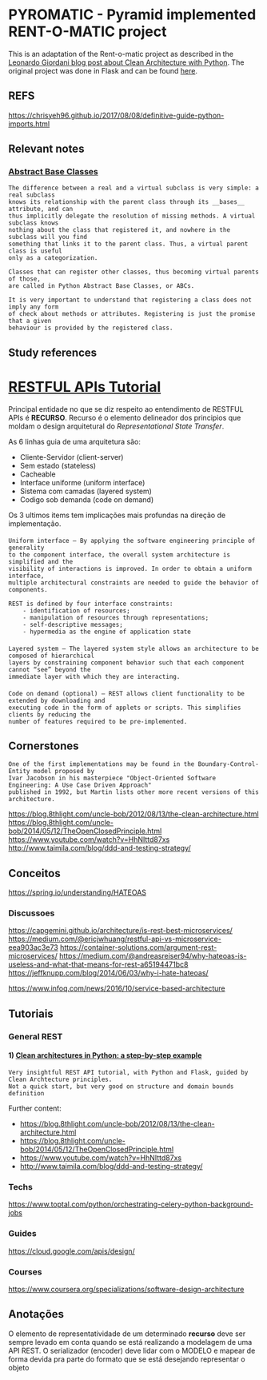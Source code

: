 # PYROMATIC - Pyramid implemented RENT-O-MATIC project

This is an adaptation of the Rent-o-matic project as described in the
[Leonardo Giordani blog post about Clean Architecture with Python](http://blog.thedigitalcatonline.com/blog/2016/11/14/clean-architectures-in-python-a-step-by-step-example/).
The original project was done in Flask and can be found [here](https://github.com/lgiordani/rentomatic).



## REFS

https://chrisyeh96.github.io/2017/08/08/definitive-guide-python-imports.html


## Relevant notes


### [Abstract Base Classes](http://blog.thedigitalcatonline.com/blog/2016/04/03/abstract-base-classes-in-python/)
    The difference between a real and a virtual subclass is very simple: a real subclass 
    knows its relationship with the parent class through its __bases__ attribute, and can 
    thus implicitly delegate the resolution of missing methods. A virtual subclass knows 
    nothing about the class that registered it, and nowhere in the subclass will you find
    something that links it to the parent class. Thus, a virtual parent class is useful 
    only as a categorization.
    
    Classes that can register other classes, thus becoming virtual parents of those, 
    are called in Python Abstract Base Classes, or ABCs.
    
    It is very important to understand that registering a class does not imply any form 
    of check about methods or attributes. Registering is just the promise that a given
    behaviour is provided by the registered class.



## Study references

# [RESTFUL APIs Tutorial](https://restfulapi.net/)

Principal entidade no que se diz respeito ao entendimento de RESTFUL APIs é **RECURSO**.
Recurso é o elemento delineador dos principios que moldam o design arquitetural do
*Representational State Transfer*.

As 6 linhas guia de uma arquitetura são:

* Cliente-Servidor (client-server)
* Sem estado (stateless)
* Cacheable
* Interface uniforme (uniform interface)
* Sistema com camadas (layered system)
* Codigo sob demanda (code on demand)

Os 3 ultimos items tem implicações mais profundas na direção de implementação.

####     
    Uniform interface – By applying the software engineering principle of generality 
    to the component interface, the overall system architecture is simplified and the 
    visibility of interactions is improved. In order to obtain a uniform interface, 
    multiple architectural constraints are needed to guide the behavior of components. 
    
    REST is defined by four interface constraints: 
        - identification of resources;
        - manipulation of resources through representations;
        - self-descriptive messages;
        - hypermedia as the engine of application state

#### 
    Layered system – The layered system style allows an architecture to be composed of hierarchical 
    layers by constraining component behavior such that each component cannot “see” beyond the 
    immediate layer with which they are interacting.

#### 
    Code on demand (optional) – REST allows client functionality to be extended by downloading and 
    executing code in the form of applets or scripts. This simplifies clients by reducing the 
    number of features required to be pre-implemented.

## Cornerstones

    One of the first implementations may be found in the Boundary-Control-Entity model proposed by 
    Ivar Jacobson in his masterpiece "Object-Oriented Software Engineering: A Use Case Driven Approach" 
    published in 1992, but Martin lists other more recent versions of this architecture.


https://blog.8thlight.com/uncle-bob/2012/08/13/the-clean-architecture.html
https://blog.8thlight.com/uncle-bob/2014/05/12/TheOpenClosedPrinciple.html
https://www.youtube.com/watch?v=HhNIttd87xs
http://www.taimila.com/blog/ddd-and-testing-strategy/

## Conceitos

https://spring.io/understanding/HATEOAS

### Discussoes

https://capgemini.github.io/architecture/is-rest-best-microservices/
https://medium.com/@ericjwhuang/restful-api-vs-microservice-eea903ac3e73
https://container-solutions.com/argument-rest-microservices/
https://medium.com/@andreasreiser94/why-hateoas-is-useless-and-what-that-means-for-rest-a65194471bc8
https://jeffknupp.com/blog/2014/06/03/why-i-hate-hateoas/


https://www.infoq.com/news/2016/10/service-based-architecture
## Tutoriais


### General REST

#### 1) [Clean architectures in Python: a step-by-step example](http://blog.thedigitalcatonline.com/blog/2016/11/14/clean-architectures-in-python-a-step-by-step-example/)

    Very insightful REST API tutorial, with Python and Flask, guided by Clean Archtecture principles.
    Not a quick start, but very good on structure and domain bounds definition

Further content:

* https://blog.8thlight.com/uncle-bob/2012/08/13/the-clean-architecture.html
* https://blog.8thlight.com/uncle-bob/2014/05/12/TheOpenClosedPrinciple.html
* https://www.youtube.com/watch?v=HhNIttd87xs
* http://www.taimila.com/blog/ddd-and-testing-strategy/

<!--
https://dzone.com/articles/restful-web-services-with-python-flask
https://realpython.com/create-a-rest-api-in-minutes-with-pyramid-and-ramses/
https://medium.com/@ssola/building-microservices-with-python-part-i-5240a8dcc2fb
https://www.fullstackpython.com/api-creation.html
-->
### Techs
https://www.toptal.com/python/orchestrating-celery-python-background-jobs

### Guides

https://cloud.google.com/apis/design/


### Courses

https://www.coursera.org/specializations/software-design-architecture


## Anotações

O elemento de representatividade de um determinado **recurso** deve ser sempre levado
em conta quando se está realizando a modelagem de uma API REST. O serializador (encoder)
deve lidar com o MODELO e mapear de forma devida pra parte do formato que se está desejando
representar o objeto

